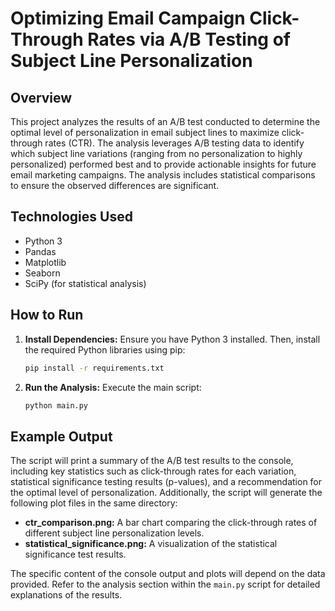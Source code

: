 # Optimizing Email Campaign Click-Through Rates via A/B Testing of Subject Line Personalization

## Overview

This project analyzes the results of an A/B test conducted to determine the optimal level of personalization in email subject lines to maximize click-through rates (CTR).  The analysis leverages A/B testing data to identify which subject line variations (ranging from no personalization to highly personalized) performed best and to provide actionable insights for future email marketing campaigns.  The analysis includes statistical comparisons to ensure the observed differences are significant.

## Technologies Used

* Python 3
* Pandas
* Matplotlib
* Seaborn
* SciPy (for statistical analysis)


## How to Run

1. **Install Dependencies:**  Ensure you have Python 3 installed. Then, install the required Python libraries using pip:

   ```bash
   pip install -r requirements.txt
   ```

2. **Run the Analysis:** Execute the main script:

   ```bash
   python main.py
   ```

## Example Output

The script will print a summary of the A/B test results to the console, including key statistics such as click-through rates for each variation, statistical significance testing results (p-values), and a recommendation for the optimal level of personalization.  Additionally, the script will generate the following plot files in the same directory:

* **ctr_comparison.png:** A bar chart comparing the click-through rates of different subject line personalization levels.
* **statistical_significance.png:**  A visualization of the statistical significance test results.


The specific content of the console output and plots will depend on the data provided.  Refer to the analysis section within the `main.py` script for detailed explanations of the results.